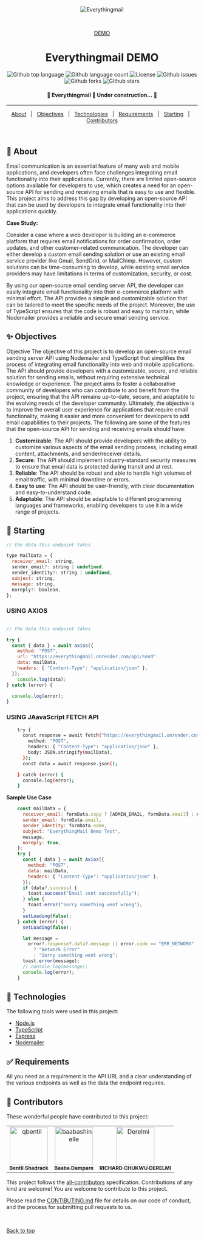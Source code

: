 <div align="center" id="top"> 
  <img src="./.github/demo/emailer.png" alt="Everythingmail" />

&#xa0;

<a href="https://everything-mail.vercel.app/">DEMO</a>

</div>

<h1 align="center">Everythingmail DEMO</h1>

<p align="center">
  <img alt="Github top language" src="https://img.shields.io/github/languages/top/LEARNERS-PAL/everythingmail?color=56BEB8">

  <img alt="Github language count" src="https://img.shields.io/github/languages/count/LEARNERS-PAL/everythingmail?color=56BEB8">

  <!-- <img alt="Repository size" src="https://img.shields.io/github/repo-size/LEARNERS-PAL/everythingmail?color=56BEB8"> -->

  <img alt="License" src="https://img.shields.io/github/license/LEARNERS-PAL/everythingmail?color=56BEB8">

  <img alt="Github issues" src="https://img.shields.io/github/issues/LEARNERS-PAL/everythingmail?color=56BEB8" />

  <img alt="Github forks" src="https://img.shields.io/github/forks/LEARNERS-PAL/everythingmail?color=56BEB8" />

  <img alt="Github stars" src="https://img.shields.io/github/stars/LEARNERS-PAL/everythingmail?color=56BEB8" />
</p>

<!-- Status -->

<h4 align="center"> 
	🚧  Everythingmail 🚀 Under construction...  🚧
</h4>

<hr>

<p align="center">
  <a href="#dart-about">About</a> &#xa0; | &#xa0; 
  <a href="#sparkles-objectives">Objectives</a> &#xa0; | &#xa0;
  <a href="#rocket-technologies">Technologies</a> &#xa0; | &#xa0;
  <a href="#white_check_mark-requirements">Requirements</a> &#xa0; | &#xa0;
  <a href="#checkered_flag-starting">Starting</a> &#xa0; | &#xa0;
  <!-- <a href="#memo-license">License</a> &#xa0; | &#xa0; -->
  <a href="##memo-contributors" target="_blank">Contributors</a>
</p>

<br>

## :dart: About

Email communication is an essential feature of many web and mobile applications, and developers often face challenges integrating email functionality into their applications. Currently, there are limited open-source options available for developers to use, which creates a need for an open-source API for sending and receiving emails that is easy to use and flexible. This project aims to address this gap by developing an open-source API that can be used by developers to integrate email functionality into their applications quickly.

**Case Study:**

Consider a case where a web developer is building an e-commerce platform that requires email notifications for order confirmation, order updates, and other customer-related communication. The developer can either develop a custom email sending solution or use an existing email service provider like Gmail, SendGrid, or MailChimp. However, custom solutions can be time-consuming to develop, while existing email service providers may have limitations in terms of customization, security, or cost.

By using our open-source email sending server API, the developer can easily integrate email functionality into their e-commerce platform with minimal effort. The API provides a simple and customizable solution that can be tailored to meet the specific needs of the project. Moreover, the use of TypeScript ensures that the code is robust and easy to maintain, while Nodemailer provides a reliable and secure email sending service.

## :sparkles: Objectives

Objective
The objective of this project is to develop an open-source email sending server API using Nodemailer and TypeScript that simplifies the process of integrating email functionality into web and mobile applications. The API should provide developers with a customizable, secure, and reliable solution for sending emails, without requiring extensive technical knowledge or experience. The project aims to foster a collaborative community of developers who can contribute to and benefit from the project, ensuring that the API remains up-to-date, secure, and adaptable to the evolving needs of the developer community. Ultimately, the objective is to improve the overall user experience for applications that require email functionality, making it easier and more convenient for developers to add email capabilities to their projects.
The following are some of the features that the open-source API for sending and receiving emails should have:

1. **Customizable**: The API should provide developers with the ability to customize various aspects of the email sending process, including email content, attachments, and sender/receiver details.
2. **Secure**: The API should implement industry-standard security measures to ensure that email data is protected during transit and at rest.
3. **Reliable**: The API should be robust and able to handle high volumes of email traffic, with minimal downtime or errors.
4. **Easy to use**: The API should be user-friendly, with clear documentation and easy-to-understand code.
5. **Adaptable**: The API should be adaptable to different programming languages and frameworks, enabling developers to use it in a wide range of projects.

## :checkered_flag: Starting

```javascript
// the data this endpoint takes

type MailData = {
  receiver_email: string,
  sender_email?: string | undefined,
  sender_identity?: string | undefined,
  subject: string,
  message: string,
  noreply?: boolean,
};
```

### USING AXIOS

```javascript

// the data this endpoint takes

try {
  const { data } = await axios({
    method: "POST",
    url: "https://everythingmail.onrender.com/api/send"
    data: mailData,
    headers: { "Content-Type": "application/json" },
  });
    console.log(data);
} catch (error) {

  console.log(error);
}
```

### USING JAavaScript FETCH API

```bash
    try {
      const response = await fetch("https://everythingmail.onrender.com/api/send", {
        method: "POST",
        headers: { "Content-Type": "application/json" },
        body: JSON.stringify(mailData),
      });
      const data = await response.json();

    } catch (error) {
      console.log(error);
    }
```

**Sample Use Case**
    
```javascript 
    const mailData = {
      receiver_email: formData.copy ? [ADMIN_EMAIL, formData.email] : ADMIN_EMAIL,
      sender_email: formData.email,
      sender_identity: formData.name,
      subject: "EverythingMail Demo Test",
      message,
      noreply: true,
    };
    try {
      const { data } = await Axios({
        method: "POST",
        data: mailData,
        headers: { "Content-Type": "application/json" },
      });
      if (data?.success) {
        toast.success("Email sent successfully");
      } else {
        toast.error("Sorry something went wrong");
      }
      setLoading(false);
    } catch (error) {
      setLoading(false);

      let message =
        error?.response?.data?.message || error.code == "ERR_NETWORK"
          ? "Network Error"
          : "Sorry something went wrong";
      toast.error(message);
      // console.log(message);
      console.log(error);
    }
```

## :rocket: Technologies

The following tools were used in this project:

- [Node.js](https://nodejs.org/en/)
- [TypeScript](https://www.typescriptlang.org/)
- [Express](https://expressjs.com/)
- [Nodemailer](https://nodemailer.com/about/)

## :white_check_mark: Requirements

All you need as a requirement is the API URL and a clear understanding of the various endpoints as well as the data the endpoint requires.

## :memo: Contributors

These wonderful people have contributed to this project:

<!-- readme: contributors -start -->
<table>
<tr>
    <td align="center">
        <a href="https://github.com/qbentil">
            <img src="https://avatars.githubusercontent.com/u/55560024?v=4" width="100;" alt="qbentil"/>
            <br />
            <sub><b>Bentil Shadrack</b></sub>
        </a>
    </td>
    <td align="center">
        <a href="https://github.com/baabashinelle">
            <img src="https://avatars.githubusercontent.com/u/83133493?v=4" width="100;" alt="baabashinelle"/>
            <br />
            <sub><b>Baaba Dampare</b></sub>
        </a>
    </td>
    <td align="center">
        <a href="https://github.com/Derelmi">
            <img src="https://avatars.githubusercontent.com/u/87049674?v=4" width="100;" alt="Derelmi"/>
            <br />
            <sub><b>RICHARD CHUKWU DERELMI</b></sub>
        </a>
    </td></tr>
</table>
<!-- readme: contributors -end -->

This project follows the [all-contributors]() specification. Contributions of any kind are welcome!
You are welcome to contribute to this project.

Please read the [CONTIBUTING.md](./CONTRIBUTING.md) file for details on our code of conduct, and the process for submitting pull requests to us.

&#xa0;

<a href="#top">Back to top</a>
